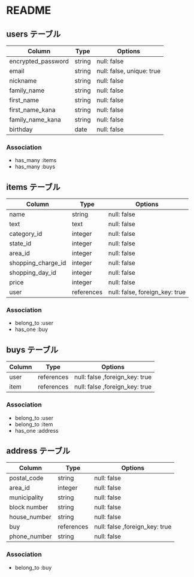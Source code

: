 # README

## users テーブル

| Column             | Type    | Options     |
| ------------------ | ------  | ----------- |
| encrypted_password | string  | null: false |
| email              | string  | null: false, unique: true|
| nickname           | string  | null: false |
| family_name        | string  | null: false |
| first_name         | string  | null: false |
| first_name_kana    | string  | null: false |
| family_name_kana   | string  | null: false |
| birthday           | date    | null: false |

### Association

- has_many :items
- has_many :buys







## items テーブル

| Column              | Type       | Options     |
| ------------------  | ---------- | ----------- |
| name                | string     | null: false |
| text                | text       | null: false |
| category_id         | integer    | null: false |
| state_id            | integer    | null: false |
| area_id             | integer    | null: false |
| shopping_charge_id  | integer    | null: false |
| shopping_day_id     | integer    | null: false |
| price               | integer    | null: false |
| user                | references | null: false, foreign_key: true     |


### Association

- belong_to :user
- has_one :buy





## buys テーブル

| Column     | Type       | Options                       |
| ---------- | ---------- | ----------------------------- |
| user       | references| null: false ,foreign_key: true |
| item       | references| null: false ,foreign_key: true |

### Association

- belong_to :user
- belong_to :item
- has_one :address





## address テーブル

| Column       | Type       | Options     |
| ------------ | ---------- | ----------- |
| postal_code  | string     | null: false |
| area_id      | integer    | null: false |
| municipality | string     | null: false |
| block number | string     | null: false |
| house_number | string     | null: false |
| buy          | references | null: false ,foreign_key: true |
| phone_number | string     | null: false |

### Association

- belong_to :buy